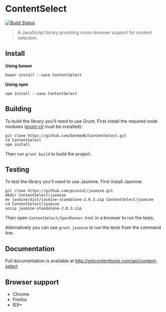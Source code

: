 # ContentSelect

[![Build Status](https://travis-ci.org/GetmeUK/ContentSelect.svg?branch=master)](https://travis-ci.org/GetmeUK/ContentSelect)

> A JavaScript library providing cross-browser support for content selection.

## Install

**Using bower**

```
bower install --save ContentSelect
```

**Using npm**

```
npm install --save ContentSelect
```

## Building
To build the library you'll need to use Grunt. First install the required node modules ([grunt-cli](http://gruntjs.com/getting-started) must be installed):
```
git clone https://github.com/GetmeUK/ContentSelect.git
cd ContentSelect
npm install
```

Then run `grunt build` to build the project.

## Testing
To test the library you'll need to use Jasmine. First install Jasmine:
```
git clone https://github.com/pivotal/jasmine.git
mkdir ContentSelect/jasmine
mv jasmine/dist/jasmine-standalone-2.0.3.zip ContentSelect/jasmine
cd ContentSelect/jasmine
unzip jasmine-standalone-2.0.3.zip
```

Then open `ContentSelect/SpecRunner.html` in a browser to run the tests.

Alternatively you can use `grunt jasmine` to run the tests from the command line.

## Documentation
Full documentation is available at http://getcontenttools.com/api/content-select

## Browser support
- Chrome
- Firefox
- IE9+
